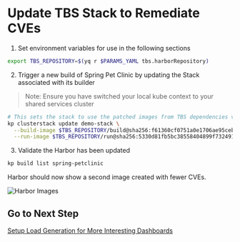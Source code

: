 # Update TBS Stack to Remediate CVEs 

1. Set environment variables for use in the following sections

```bash
export TBS_REPOSITORY=$(yq r $PARAMS_YAML tbs.harborRepository)
```

2. Trigger a new build of Spring Pet Clinic by updating the Stack associated with its builder

>Note: Ensure you have switched your local kube context to your shared services cluster

```bash
# This sets the stack to use the patched images from TBS dependencies v100.0.46.  You can check this in the descriptor-100.0.46.yaml that you downloaded in step 2.
kp clusterstack update demo-stack \
  --build-image $TBS_REPOSITORY/build@sha256:f61360cf0751a0e1706ae95ceb96a0a084e6e39c0b2754970eb5f2ef9f3e6d8c \
  --run-image $TBS_REPOSITORY/run@sha256:5330d81fb5bc38558404899f7324915d4f1ebdcb5a29f1c6b45a2638a941212d
```

3. Validate the Harbor has been updated

```bash
kp build list spring-petclinic
```

Harbor should now show a second image created with fewer CVEs.

![Harbor Images](petclinic-rebase.png)

## Go to Next Step

[Setup Load Generation for More Interesting Dashboards](11-load-generation.md)